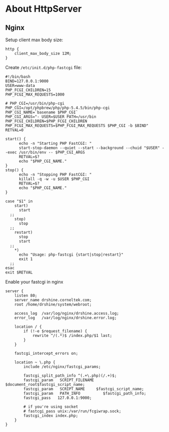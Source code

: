 About HttpServer
================

Nginx
-----

Setup client max body size:

    http {
        client_max_body_size 12M;
    }

Create `/etc/init.d/php-fastcgi` file:

    #!/bin/bash
    BIND=127.0.0.1:9000
    USER=www-data
    PHP_FCGI_CHILDREN=15
    PHP_FCGI_MAX_REQUESTS=1000
     
    # PHP_CGI=/usr/bin/php-cgi
    PHP_CGI=/opt/phpbrew/php/php-5.4.5/bin/php-cgi
    PHP_CGI_NAME=`basename $PHP_CGI`
    PHP_CGI_ARGS="- USER=$USER PATH=/usr/bin PHP_FCGI_CHILDREN=$PHP_FCGI_CHILDREN PHP_FCGI_MAX_REQUESTS=$PHP_FCGI_MAX_REQUESTS $PHP_CGI -b $BIND"
    RETVAL=0
     
    start() {
          echo -n "Starting PHP FastCGI: "
          start-stop-daemon --quiet --start --background --chuid "$USER" --exec /usr/bin/env -- $PHP_CGI_ARGS
          RETVAL=$?
          echo "$PHP_CGI_NAME."
    }
    stop() {
          echo -n "Stopping PHP FastCGI: "
          killall -q -w -u $USER $PHP_CGI
          RETVAL=$?
          echo "$PHP_CGI_NAME."
    }
     
    case "$1" in
        start)
          start
      ;;
        stop)
          stop
      ;;
        restart)
          stop
          start
      ;;
        *)
          echo "Usage: php-fastcgi {start|stop|restart}"
          exit 1
      ;;
    esac
    exit $RETVAL


Enable your fastcgi in nginx

    server {
        listen 80;
        server_name drshine.corneltek.com;
        root /home/drshine/system/webroot;
    
        access_log  /var/log/nginx/drshine.access.log;
        error_log   /var/log/nginx/drshine.error.log;
    
        location / {
            if (!-e $request_filename) {
                rewrite ^/(.*)$ /index.php/$1 last;
            }
        }
    
        fastcgi_intercept_errors on;
    
        location ~ \.php {
            include /etc/nginx/fastcgi_params;
    
            fastcgi_split_path_info ^(.+\.php)(/.+)$;
            fastcgi_param   SCRIPT_FILENAME    $document_root$fastcgi_script_name;
            fastcgi_param	SCRIPT_NAME		$fastcgi_script_name;
            fastcgi_param   PATH_INFO          $fastcgi_path_info;
            fastcgi_pass   127.0.0.1:9000;
    
            # if you're using socket
            # fastcgi_pass unix:/var/run/fcgiwrap.sock;
            fastcgi_index index.php;
        }
    }
